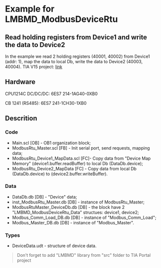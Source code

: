 # Example for LMBMD_ModbusDeviceRtu
## Read holding registers from Device1 and write the data to Device2

In the example we read 2 holding registers (40001, 40002) from Device1 (addr: 1), map the data to local Db, write the data to Device2 (40003, 40004).
TIA V15 project: [link](about:blank)

## Hardware
CPU1214C DC/DC/DC: 6ES7 214-1AG40-0XB0

CB 1241 (RS485): 6ES7 241-1CH30-1XB0

## Descrition
### Code
- Main.scl [OB] - OB1 organization block;
- ModbusRtu_Master.scl [FB] - Init serial port, send requests, mapping data;
- ModbusRtu_Device1_MapData.scl [FC]- Copy data from "Device Map Memory" (device1.buffer.readBuffer) to local Db (DataDb.device);
- ModbusRtu_Device2_MapData [FC] - Copy data from local Db (DataDb.device) to (device2.buffer.writeBuffer).

### Data
- DataDb.db [DB] - "Device" data;
- inst_ModbusRtu_Master.db [DB] - instance of ModbusRtu_Master;
- ModbusRtuMaster_DeviceDb.db [DB] - the block have 2 "LMBMD_ModbusDeviceRtu_Data" structues: device1, device2;
- Modbus_Comm_Load_DB.db [DB] - instance of "Modbus_Comm_Load";
- Modbus_Master_DB.db [DB] - instance of "Modbus_Master".

### Types
- DeviceData.udt - structure of device data.

> Don't forget to add "LMBMD" library from "src" folder to TIA Portal project